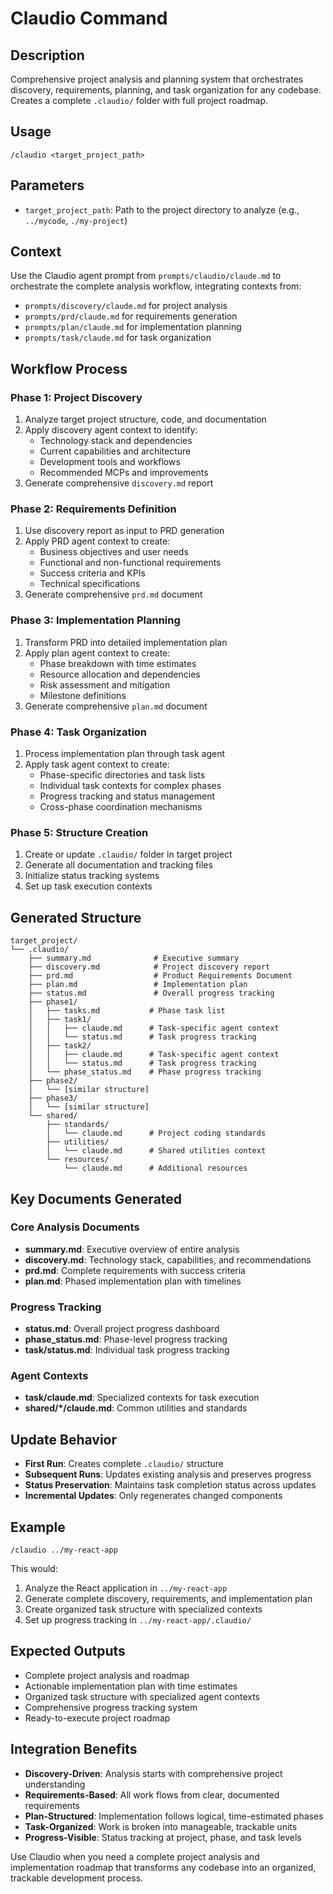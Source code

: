 # Claudio Command

## Description
Comprehensive project analysis and planning system that orchestrates discovery, requirements, planning, and task organization for any codebase. Creates a complete `.claudio/` folder with full project roadmap.

## Usage
```
/claudio <target_project_path>
```

## Parameters
- `target_project_path`: Path to the project directory to analyze (e.g., `../mycode`, `./my-project`)

## Context
Use the Claudio agent prompt from `prompts/claudio/claude.md` to orchestrate the complete analysis workflow, integrating contexts from:
- `prompts/discovery/claude.md` for project analysis
- `prompts/prd/claude.md` for requirements generation  
- `prompts/plan/claude.md` for implementation planning
- `prompts/task/claude.md` for task organization

## Workflow Process

### Phase 1: Project Discovery
1. Analyze target project structure, code, and documentation
2. Apply discovery agent context to identify:
   - Technology stack and dependencies
   - Current capabilities and architecture
   - Development tools and workflows
   - Recommended MCPs and improvements
3. Generate comprehensive `discovery.md` report

### Phase 2: Requirements Definition
1. Use discovery report as input to PRD generation
2. Apply PRD agent context to create:
   - Business objectives and user needs
   - Functional and non-functional requirements
   - Success criteria and KPIs
   - Technical specifications
3. Generate comprehensive `prd.md` document

### Phase 3: Implementation Planning
1. Transform PRD into detailed implementation plan
2. Apply plan agent context to create:
   - Phase breakdown with time estimates
   - Resource allocation and dependencies
   - Risk assessment and mitigation
   - Milestone definitions
3. Generate comprehensive `plan.md` document

### Phase 4: Task Organization
1. Process implementation plan through task agent
2. Apply task agent context to create:
   - Phase-specific directories and task lists
   - Individual task contexts for complex phases
   - Progress tracking and status management
   - Cross-phase coordination mechanisms

### Phase 5: Structure Creation
1. Create or update `.claudio/` folder in target project
2. Generate all documentation and tracking files
3. Initialize status tracking systems
4. Set up task execution contexts

## Generated Structure
```
target_project/
└── .claudio/
    ├── summary.md              # Executive summary
    ├── discovery.md            # Project discovery report
    ├── prd.md                  # Product Requirements Document
    ├── plan.md                 # Implementation plan
    ├── status.md               # Overall progress tracking
    ├── phase1/
    │   ├── tasks.md           # Phase task list
    │   ├── task1/
    │   │   ├── claude.md      # Task-specific agent context
    │   │   └── status.md      # Task progress tracking
    │   ├── task2/
    │   │   ├── claude.md      # Task-specific agent context
    │   │   └── status.md      # Task progress tracking
    │   └── phase_status.md    # Phase progress tracking
    ├── phase2/
    │   └── [similar structure]
    ├── phase3/
    │   └── [similar structure]
    └── shared/
        ├── standards/
        │   └── claude.md      # Project coding standards
        ├── utilities/
        │   └── claude.md      # Shared utilities context
        └── resources/
            └── claude.md      # Additional resources
```

## Key Documents Generated

### Core Analysis Documents
- **summary.md**: Executive overview of entire analysis
- **discovery.md**: Technology stack, capabilities, and recommendations
- **prd.md**: Complete requirements with success criteria
- **plan.md**: Phased implementation plan with timelines

### Progress Tracking
- **status.md**: Overall project progress dashboard
- **phase_status.md**: Phase-level progress tracking
- **task/status.md**: Individual task progress tracking

### Agent Contexts
- **task/claude.md**: Specialized contexts for task execution
- **shared/*/claude.md**: Common utilities and standards

## Update Behavior
- **First Run**: Creates complete `.claudio/` structure
- **Subsequent Runs**: Updates existing analysis and preserves progress
- **Status Preservation**: Maintains task completion status across updates
- **Incremental Updates**: Only regenerates changed components

## Example
```
/claudio ../my-react-app
```
This would:
1. Analyze the React application in `../my-react-app`
2. Generate complete discovery, requirements, and implementation plan
3. Create organized task structure with specialized contexts
4. Set up progress tracking in `../my-react-app/.claudio/`

## Expected Outputs
- Complete project analysis and roadmap
- Actionable implementation plan with time estimates
- Organized task structure with specialized agent contexts
- Comprehensive progress tracking system
- Ready-to-execute project roadmap

## Integration Benefits
- **Discovery-Driven**: Analysis starts with comprehensive project understanding
- **Requirements-Based**: All work flows from clear, documented requirements
- **Plan-Structured**: Implementation follows logical, time-estimated phases
- **Task-Organized**: Work is broken into manageable, trackable units
- **Progress-Visible**: Status tracking at project, phase, and task levels

Use Claudio when you need a complete project analysis and implementation roadmap that transforms any codebase into an organized, trackable development process.